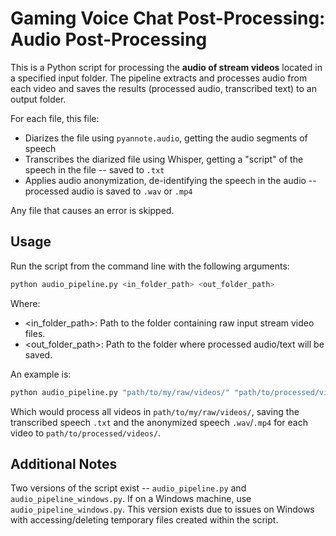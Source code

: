 # Gaming Voice Chat Post-Processing: Audio Post-Processing

This is a Python script for processing the **audio of stream videos** located in a specified input folder. The pipeline extracts and processes audio from each video and saves the results (processed audio, transcribed text) to an output folder.

For each file, this file:
- Diarizes the file using `pyannote.audio`, getting the audio segments of speech
- Transcribes the diarized file using Whisper, getting a "script" of the speech in the file -- saved to `.txt`
- Applies audio anonymization, de-identifying the speech in the audio -- processed audio is saved to `.wav` or `.mp4`

Any file that causes an error is skipped.

## Usage
Run the script from the command line with the following arguments:

```bash
python audio_pipeline.py <in_folder_path> <out_folder_path>
```

Where:
- <in_folder_path>: Path to the folder containing raw input stream video files.
- <out_folder_path>: Path to the folder where processed audio/text will be saved.

An example is:
```bash
python audio_pipeline.py "path/to/my/raw/videos/" "path/to/processed/videos/"
```
Which would process all videos in `path/to/my/raw/videos/`, saving the transcribed speech `.txt` and the anonymized speech `.wav`/`.mp4` for each video to `path/to/processed/videos/`.

## Additional Notes
Two versions of the script exist -- `audio_pipeline.py` and `audio_pipeline_windows.py`. If on a Windows machine, use `audio_pipeline_windows.py`. This version exists due to issues on Windows with accessing/deleting temporary files created within the script.
